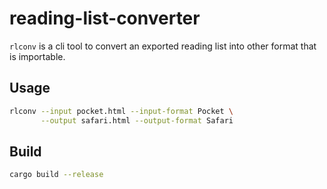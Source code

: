 reading-list-converter
======================

`rlconv` is a cli tool to convert an exported reading list into other format that is importable.

## Usage

```sh
rlconv --input pocket.html --input-format Pocket \
       --output safari.html --output-format Safari
```

## Build

```sh
cargo build --release
```
